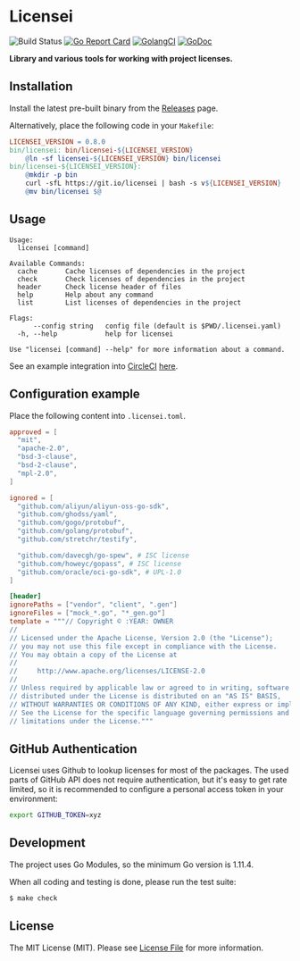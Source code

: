 # Licensei

![Build Status](https://github.com/goph/licensei/workflows/CI/badge.svg?style=flat-square)
[![Go Report Card](https://goreportcard.com/badge/github.com/goph/licensei?style=flat-square)](https://goreportcard.com/report/github.com/goph/licensei)
[![GolangCI](https://golangci.com/badges/github.com/goph/licensei.svg)](https://golangci.com)
[![GoDoc](http://img.shields.io/badge/godoc-reference-5272B4.svg?style=flat-square)](https://godoc.org/github.com/goph/licensei)

**Library and various tools for working with project licenses.**


## Installation

Install the latest pre-built binary from the [Releases](https://github.com/goph/licensei/releases) page.

Alternatively, place the following code in your `Makefile`:

```makefile
LICENSEI_VERSION = 0.8.0
bin/licensei: bin/licensei-${LICENSEI_VERSION}
	@ln -sf licensei-${LICENSEI_VERSION} bin/licensei
bin/licensei-${LICENSEI_VERSION}:
	@mkdir -p bin
	curl -sfL https://git.io/licensei | bash -s v${LICENSEI_VERSION}
	@mv bin/licensei $@
```


## Usage

```
Usage:
  licensei [command]

Available Commands:
  cache       Cache licenses of dependencies in the project
  check       Check licenses of dependencies in the project
  header      Check license header of files
  help        Help about any command
  list        List licenses of dependencies in the project

Flags:
      --config string   config file (default is $PWD/.licensei.yaml)
  -h, --help            help for licensei

Use "licensei [command] --help" for more information about a command.
```

See an example integration into [CircleCI](http://circleci.com/) [here](https://github.com/banzaicloud/pipeline/blob/master/.circleci/config.yml#L56-L80).


## Configuration example

Place the following content into `.licensei.toml`.

```toml
approved = [
  "mit",
  "apache-2.0",
  "bsd-3-clause",
  "bsd-2-clause",
  "mpl-2.0",
]

ignored = [
  "github.com/aliyun/aliyun-oss-go-sdk",
  "github.com/ghodss/yaml",
  "github.com/gogo/protobuf",
  "github.com/golang/protobuf",
  "github.com/stretchr/testify",

  "github.com/davecgh/go-spew", # ISC license
  "github.com/howeyc/gopass", # ISC license
  "github.com/oracle/oci-go-sdk", # UPL-1.0
]

[header]
ignorePaths = ["vendor", "client", ".gen"]
ignoreFiles = ["mock_*.go", "*_gen.go"]
template = """// Copyright © :YEAR: OWNER
//
// Licensed under the Apache License, Version 2.0 (the "License");
// you may not use this file except in compliance with the License.
// You may obtain a copy of the License at
//
//     http://www.apache.org/licenses/LICENSE-2.0
//
// Unless required by applicable law or agreed to in writing, software
// distributed under the License is distributed on an "AS IS" BASIS,
// WITHOUT WARRANTIES OR CONDITIONS OF ANY KIND, either express or implied.
// See the License for the specific language governing permissions and
// limitations under the License."""
```


## GitHub Authentication

Licensei uses Github to lookup licenses for most of the packages.
The used parts of GitHub API does not require authentication, but it's easy to get rate limited,
so it is recommended to configure a personal access token in your environment:

```bash
export GITHUB_TOKEN=xyz
```

## Development

The project uses Go Modules, so the minimum Go version is 1.11.4.

When all coding and testing is done, please run the test suite:

``` bash
$ make check
```


## License

The MIT License (MIT). Please see [License File](LICENSE) for more information.
